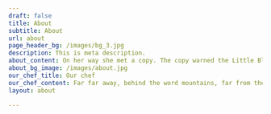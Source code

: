```yaml
---
draft: false
title: About
subtitle: About
url: about
page_header_bg: /images/bg_3.jpg
description: This is meta description.
about_content: On her way she met a copy. The copy warned the Little Blind Text, that where it came from it would have been rewritten a thousand times and everything that was left from its origin would be the word "and" and the Little Blind Text should turn around and return to its own, safe country. But nothing the copy said could convince her and so it didn’t take long until a few insidious Copy Writers ambushed her, made her drunk with Longe and Parole and dragged her into their agency, where they abused her for their.
about_bg_image: /images/about.jpg
our_chef_title: Our chef
our_chef_content: Far far away, behind the word mountains, far from the countries Vokalia and Consonantia, there live the blind texts.
layout: about

---
```

